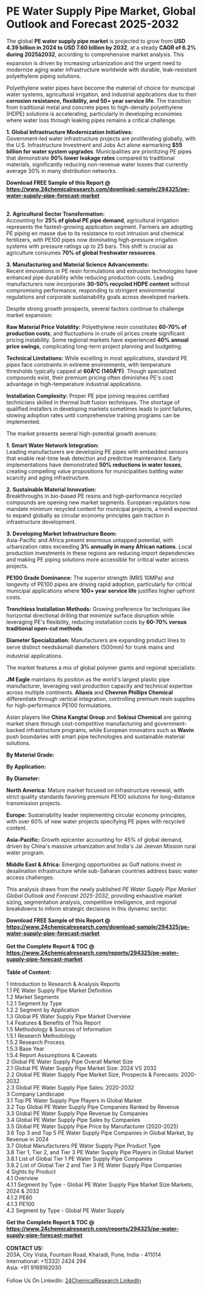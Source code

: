 <h1>PE Water Supply Pipe Market, Global Outlook and Forecast 2025-2032</h1><p>The global <strong>PE water supply pipe market</strong> is projected to grow from <strong>USD 4.39 billion in 2024 to USD 7.60 billion by 2032</strong>, at a steady <strong>CAGR of 6.2% during 2025â2032</strong>, according to comprehensive market analysis. This expansion is driven by increasing urbanization and the urgent need to modernize aging water infrastructure worldwide with durable, leak-resistant polyethylene piping solutions.</p><p>Polyethylene water pipes have become the material of choice for municipal water systems, agricultural irrigation, and industrial applications due to their <strong>corrosion resistance, flexibility, and 50+ year service life</strong>. The transition from traditional metal and concrete pipes to high-density polyethylene (HDPE) solutions is accelerating, particularly in developing economies where water loss through leaking pipes remains a critical challenge.</p><p><strong>1. Global Infrastructure Modernization Initiatives:</strong><br>
Government-led water infrastructure projects are proliferating globally, with the U.S. Infrastructure Investment and Jobs Act alone earmarking <strong>$55 billion for water system upgrades</strong>. Municipalities are prioritizing PE pipes that demonstrate <strong>90% lower leakage rates</strong> compared to traditional materials, significantly reducing non-revenue water losses that currently average 30% in many distribution networks.</p><div><b>Download FREE Sample of this Report @ 
            <a href="https://www.24chemicalresearch.com/download-sample/294325/pe-water-supply-pipe-forecast-market">
            https://www.24chemicalresearch.com/download-sample/294325/pe-water-supply-pipe-forecast-market</a></b></div><br><p><strong>2. Agricultural Sector Transformation:</strong><br>
Accounting for <strong>25% of global PE pipe demand</strong>, agricultural irrigation represents the fastest-growing application segment. Farmers are adopting PE piping en masse due to its resistance to root intrusion and chemical fertilizers, with PE100 pipes now dominating high-pressure irrigation systems with pressure ratings up to 25 bars. This shift is crucial as agriculture consumes <strong>70% of global freshwater resources</strong>.</p><p><strong>3. Manufacturing and Material Science Advancements:</strong><br>
Recent innovations in PE resin formulations and extrusion technologies have enhanced pipe durability while reducing production costs. Leading manufacturers now incorporate <strong>30-50% recycled HDPE content</strong> without compromising performance, responding to stringent environmental regulations and corporate sustainability goals across developed markets.</p><p>Despite strong growth prospects, several factors continue to challenge market expansion:</p><p><strong>Raw Material Price Volatility:</strong> Polyethylene resin constitutes <strong>60-70% of production costs</strong>, and fluctuations in crude oil prices create significant pricing instability. Some regional markets have experienced <strong>40% annual price swings</strong>, complicating long-term project planning and budgeting.</p><p><strong>Technical Limitations:</strong> While excelling in most applications, standard PE pipes face constraints in extreme environments, with temperature thresholds typically capped at <strong>60Â°C (140Â°F)</strong>. Though specialized compounds exist, their premium pricing often diminishes PE's cost advantage in high-temperature industrial applications.</p><p><strong>Installation Complexity:</strong> Proper PE pipe joining requires certified technicians skilled in thermal butt fusion techniques. The shortage of qualified installers in developing markets sometimes leads to joint failures, slowing adoption rates until comprehensive training programs can be implemented.</p><p>The market presents several high-potential growth avenues:</p><p><strong>1. Smart Water Network Integration:</strong><br>
Leading manufacturers are developing PE pipes with embedded sensors that enable real-time leak detection and predictive maintenance. Early implementations have demonstrated <strong>50% reductions in water losses</strong>, creating compelling value propositions for municipalities battling water scarcity and aging infrastructure.</p><p><strong>2. Sustainable Material Innovation:</strong><br>
Breakthroughs in bio-based PE resins and high-performance recycled compounds are opening new market segments. European regulators now mandate minimum recycled content for municipal projects, a trend expected to expand globally as circular economy principles gain traction in infrastructure development.</p><p><strong>3. Developing Market Infrastructure Boom:</strong><br>
Asia-Pacific and Africa present enormous untapped potential, with urbanization rates exceeding <strong>3% annually in many African nations</strong>. Local production investments in these regions are reducing import dependencies and making PE piping solutions more accessible for critical water access projects.</p><p><strong>PE100 Grade Dominance:</strong> The superior strength (MRS 10MPa) and longevity of PE100 pipes are driving rapid adoption, particularly for critical municipal applications where <strong>100+ year service life</strong> justifies higher upfront costs.</p><p><strong>Trenchless Installation Methods:</strong> Growing preference for techniques like horizontal directional drilling that minimize surface disruption while leveraging PE's flexibility, reducing installation costs by <strong>60-70% versus traditional open-cut methods</strong>.</p><p><strong>Diameter Specialization:</strong> Manufacturers are expanding product lines to serve distinct needsâsmall diameters (500mm) for trunk mains and industrial applications.</p><p>The market features a mix of global polymer giants and regional specialists:</p><p><strong>JM Eagle</strong> maintains its position as the world's largest plastic pipe manufacturer, leveraging vast production capacity and technical expertise across multiple continents. <strong>Aliaxis</strong> and <strong>Chevron Phillips Chemical</strong> differentiate through vertical integration, controlling premium resin supplies for high-performance PE100 formulations.</p><p>Asian players like <strong>China Kangtai Group</strong> and <strong>Sekisui Chemical</strong> are gaining market share through cost-competitive manufacturing and government-backed infrastructure programs, while European innovators such as <strong>Wavin</strong> push boundaries with smart pipe technologies and sustainable material solutions.</p><p><strong>By Material Grade:</strong></p><p><strong>By Application:</strong></p><p><strong>By Diameter:</strong></p><p><strong>North America:</strong> Mature market focused on infrastructure renewal, with strict quality standards favoring premium PE100 solutions for long-distance transmission projects.</p><p><strong>Europe:</strong> Sustainability leader implementing circular economy principles, with over 60% of new water projects specifying PE pipes with recycled content.</p><p><strong>Asia-Pacific:</strong> Growth epicenter accounting for 45% of global demand, driven by China's massive urbanization and India's Jal Jeevan Mission rural water program.</p><p><strong>Middle East &amp; Africa:</strong> Emerging opportunities as Gulf nations invest in desalination infrastructure while sub-Saharan countries address basic water access challenges.</p><p>This analysis draws from the newly published <em>PE Water Supply Pipe Market Global Outlook and Forecast 2025-2032</em>, providing exhaustive market sizing, segmentation analysis, competitive intelligence, and regional breakdowns to inform strategic decisions in this dynamic sector.</p><div><b>Download FREE Sample of this Report @ 
            <a href="https://www.24chemicalresearch.com/download-sample/294325/pe-water-supply-pipe-forecast-market">
            https://www.24chemicalresearch.com/download-sample/294325/pe-water-supply-pipe-forecast-market</a></b></div><br><div><b>Get the Complete Report & TOC @ 
            <a href="https://www.24chemicalresearch.com/reports/294325/pe-water-supply-pipe-forecast-market">
            https://www.24chemicalresearch.com/reports/294325/pe-water-supply-pipe-forecast-market</a></b></div><br>
            <b>Table of Content:</b><p>1 Introduction to Research & Analysis Reports<br />
 1.1 PE Water Supply Pipe Market Definition<br />
 1.2 Market Segments<br />
 1.2.1 Segment by Type<br />
 1.2.2 Segment by Application<br />
 1.3 Global PE Water Supply Pipe Market Overview<br />
 1.4 Features & Benefits of This Report<br />
 1.5 Methodology & Sources of Information<br />
 1.5.1 Research Methodology<br />
 1.5.2 Research Process<br />
 1.5.3 Base Year<br />
 1.5.4 Report Assumptions & Caveats<br />
2 Global PE Water Supply Pipe Overall Market Size<br />
 2.1 Global PE Water Supply Pipe Market Size: 2024 VS 2032<br />
 2.2 Global PE Water Supply Pipe Market Size, Prospects & Forecasts: 2020-2032<br />
 2.3 Global PE Water Supply Pipe Sales: 2020-2032<br />
3 Company Landscape<br />
 3.1 Top PE Water Supply Pipe Players in Global Market<br />
 3.2 Top Global PE Water Supply Pipe Companies Ranked by Revenue<br />
 3.3 Global PE Water Supply Pipe Revenue by Companies<br />
 3.4 Global PE Water Supply Pipe Sales by Companies<br />
 3.5 Global PE Water Supply Pipe Price by Manufacturer (2020-2025)<br />
 3.6 Top 3 and Top 5 PE Water Supply Pipe Companies in Global Market, by Revenue in 2024<br />
 3.7 Global Manufacturers PE Water Supply Pipe Product Type<br />
 3.8 Tier 1, Tier 2, and Tier 3 PE Water Supply Pipe Players in Global Market<br />
 3.8.1 List of Global Tier 1 PE Water Supply Pipe Companies<br />
 3.8.2 List of Global Tier 2 and Tier 3 PE Water Supply Pipe Companies<br />
4 Sights by Product<br />
 4.1 Overview<br />
 4.1.1 Segment by Type - Global PE Water Supply Pipe Market Size Markets, 2024 & 2032<br />
 4.1.2 PE80<br />
 4.1.3 PE100<br />
 4.2 Segment by Type - Global PE Water Supply </p><div><b>Get the Complete Report & TOC @ 
            <a href="https://www.24chemicalresearch.com/reports/294325/pe-water-supply-pipe-forecast-market">
            https://www.24chemicalresearch.com/reports/294325/pe-water-supply-pipe-forecast-market</a></b></div><br><b>CONTACT US:</b><br>
            203A, City Vista, Fountain Road, Kharadi, Pune, India - 411014<br>
            International: +1(332) 2424 294<br>
            Asia: +91 9169162030 <br><br>
            Follow Us On LinkedIn: <a href="https://www.linkedin.com/company/24chemicalresearch/">24ChemicalResearch LinkedIn</a>